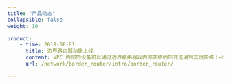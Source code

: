 ```yaml
---
title: "产品动态"
collapsible: false
weight: 10

product:
    - time: 2019-08-01
      title: 边界路由器功能上线
      content: VPC 内部的设备可以通过边界路由器以内部网络的形式连通到其他网络：<br>1.Region 内 VPC 互联，轻松实现同城多活；<br>2.Region 之间 VPC 互联，方便用户搭建异地灾备系统；<br>3.打通公有云、私有云，实现多网络互联。
      url: /network/border_router/intro/border_router/

---
```






